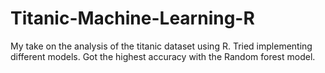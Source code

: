 # Titanic-Machine-Learning-R

My take on the analysis of the titanic dataset using R. Tried implementing different models. Got the highest accuracy with the Random forest model.

